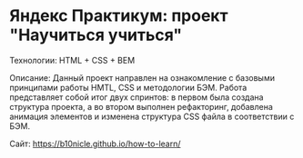 # Яндекс Практикум: проект "Научиться учиться"

Технологии: HTML + CSS + BEM

Описание: Данный проект направлен на ознакомление с базовыми принципами работы HMTL, CSS и методологии БЭМ. Работа представляет собой итог двух спринтов: в первом была создана структура проекта, а во втором выполнен рефакторинг, добавлена анимация элементов и изменена структура CSS файла в соответствии с БЭМ.

Сайт: https://b10nicle.github.io/how-to-learn/
